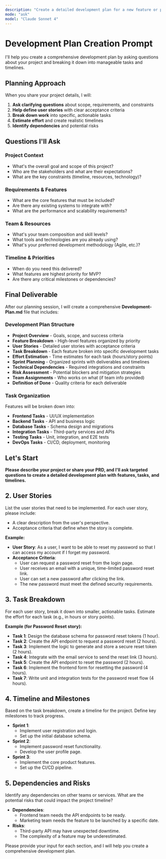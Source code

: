 ```yaml
---
description: "Create a detailed development plan for a new feature or project."
mode: "ask"
model: "Claude Sonnet 4"
---
```


# Development Plan Creation Prompt

I'll help you create a comprehensive development plan by asking questions about your project and breaking it down into manageable tasks and timelines.

## Planning Approach

When you share your project details, I will:

1. **Ask clarifying questions** about scope, requirements, and constraints
2. **Help define user stories** with clear acceptance criteria
3. **Break down work** into specific, actionable tasks
4. **Estimate effort** and create realistic timelines
5. **Identify dependencies** and potential risks

## Questions I'll Ask

### **Project Context**
- What's the overall goal and scope of this project?
- Who are the stakeholders and what are their expectations?
- What are the key constraints (timeline, resources, technology)?

### **Requirements & Features**
- What are the core features that must be included?
- Are there any existing systems to integrate with?
- What are the performance and scalability requirements?

### **Team & Resources**
- What's your team composition and skill levels?
- What tools and technologies are you already using?
- What's your preferred development methodology (Agile, etc.)?

### **Timeline & Priorities**
- When do you need this delivered?
- What features are highest priority for MVP?
- Are there any critical milestones or dependencies?

## Final Deliverable

After our planning session, I will create a comprehensive **Development-Plan.md** file that includes:

### **Development Plan Structure**
- **Project Overview** - Goals, scope, and success criteria
- **Feature Breakdown** - High-level features organized by priority
- **User Stories** - Detailed user stories with acceptance criteria
- **Task Breakdown** - Each feature broken into specific development tasks
- **Effort Estimation** - Time estimates for each task (hours/story points)
- **Sprint Planning** - Organized sprints with deliverables and timelines
- **Technical Dependencies** - Required integrations and constraints
- **Risk Assessment** - Potential blockers and mitigation strategies
- **Team Assignments** - Who works on what (if team info provided)
- **Definition of Done** - Quality criteria for each deliverable

### **Task Organization**
Features will be broken down into:
- **Frontend Tasks** - UI/UX implementation
- **Backend Tasks** - API and business logic
- **Database Tasks** - Schema design and migrations
- **Integration Tasks** - Third-party services and APIs
- **Testing Tasks** - Unit, integration, and E2E tests
- **DevOps Tasks** - CI/CD, deployment, monitoring

## Let's Start

**Please describe your project or share your PRD, and I'll ask targeted questions to create a detailed development plan with features, tasks, and timelines.**

## 2. **User Stories**

List the user stories that need to be implemented. For each user story, please include:

- A clear description from the user's perspective.
- Acceptance criteria that define when the story is complete.

**Example:**

- **User Story**: As a user, I want to be able to reset my password so that I can access my account if I forget my password.
- **Acceptance Criteria**:
  - User can request a password reset from the login page.
  - User receives an email with a unique, time-limited password reset link.
  - User can set a new password after clicking the link.
  - The new password must meet the defined security requirements.

## 3. **Task Breakdown**

For each user story, break it down into smaller, actionable tasks. Estimate the effort for each task (e.g., in hours or story points).

**Example (for Password Reset story):**

- **Task 1**: Design the database schema for password reset tokens (1 hour).
- **Task 2**: Create the API endpoint to request a password reset (2 hours).
- **Task 3**: Implement the logic to generate and store a secure reset token (2 hours).
- **Task 4**: Integrate with the email service to send the reset link (3 hours).
- **Task 5**: Create the API endpoint to reset the password (2 hours).
- **Task 6**: Implement the frontend form for resetting the password (4 hours).
- **Task 7**: Write unit and integration tests for the password reset flow (4 hours).

## 4. **Timeline and Milestones**

Based on the task breakdown, create a timeline for the project. Define key milestones to track progress.

- **Sprint 1**:
  - Implement user registration and login.
  - Set up the initial database schema.
- **Sprint 2**:
  - Implement password reset functionality.
  - Develop the user profile page.
- **Sprint 3**:
  - Implement the core product features.
  - Set up the CI/CD pipeline.

## 5. **Dependencies and Risks**

Identify any dependencies on other teams or services. What are the potential risks that could impact the project timeline?

- **Dependencies**:
  - Frontend team needs the API endpoints to be ready.
  - Marketing team needs the feature to be launched by a specific date.
- **Risks**:
  - Third-party API may have unexpected downtime.
  - The complexity of a feature may be underestimated.

Please provide your input for each section, and I will help you create a comprehensive development plan.

